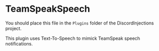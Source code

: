 # TeamSpeakSpeech

You should place this file in the `Plugins` folder of the DiscordInjections project.

This plugin uses Text-To-Speech to mimick TeamSpeak speech notifications.